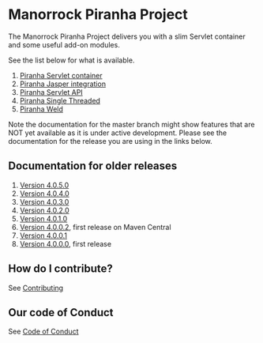 
# Manorrock Piranha Project

The Manorrock Piranha Project delivers you with a slim Servlet container and
some useful add-on modules.

See the list below for what is available.

1. [Piranha Servlet container](piranha/README.md)
2. [Piranha Jasper integration](piranha-jasper/README.md)
3. [Piranha Servlet API](piranha-servlet/README.md)
4. [Piranha Single Threaded](piranha-singlethread/README.md)
5. [Piranha Weld](piranha-weld/README.md)

Note the documentation for the master branch might show features that are NOT 
yet available as it is under active development. Please see the documentation
for the release you are using in the links below.

## Documentation for older releases

1. [Version 4.0.5.0](https://github.com/manorrock/piranha/tree/v4.0.5.0)
2. [Version 4.0.4.0](https://github.com/manorrock/piranha/tree/v4.0.4.0)
3. [Version 4.0.3.0](https://github.com/manorrock/piranha/tree/v4.0.3.0)
4. [Version 4.0.2.0](https://github.com/manorrock/piranha/tree/v4.0.2.0)
5. [Version 4.0.1.0](https://github.com/manorrock/piranha/tree/v4.0.1.0)
6. [Version 4.0.0.2](https://github.com/manorrock/piranha/tree/v4.0.0.2), first release on Maven Central
7. [Version 4.0.0.1](https://github.com/manorrock/piranha/tree/v4.0.0.1)
8. [Version 4.0.0.0](https://github.com/manorrock/piranha/tree/v4.0.0.0), first release

## How do I contribute?

See [Contributing](CONTRIBUTING.md)

## Our code of Conduct

See [Code of Conduct](CODE_OF_CONDUCT.md)
